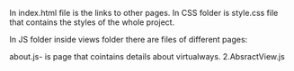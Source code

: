 In index.html file is the links to other pages. In CSS folder is style.css file that contains the styles of the whole project.

In JS folder inside views folder there are files of different pages:

about.js- is page that cointains details about virtualways. 2.AbsractView.js
